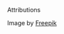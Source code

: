 Attributions

Image by <a href="https://www.freepik.com/free-vector/hand-drawn-different-people-icons-pack_17893869.htm#query=people&position=26&from_view=keyword&track=sph">Freepik</a>